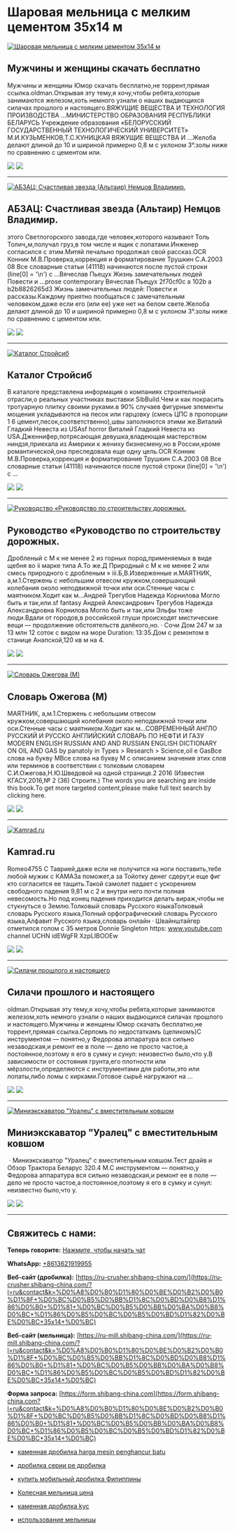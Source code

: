 # Шаровая мельница с мелким цементом 35x14 м

<a href="https://swt.shibang-china.com/?l=ru&img&k=%D0%A8%D0%B0%D1%80%D0%BE%D0%B2%D0%B0%D1%8F+%D0%BC%D0%B5%D0%BB%D1%8C%D0%BD%D0%B8%D1%86%D0%B0+%D1%81+%D0%BC%D0%B5%D0%BB%D0%BA%D0%B8%D0%BC+%D1%86%D0%B5%D0%BC%D0%B5%D0%BD%D1%82%D0%BE%D0%BC+35x14+%D0%BC" target="_blank">![Шаровая мельница с мелким цементом 35x14 м](http://static.shibang-china.com/all-800x300/1330.jpg)</a>

## Мужчины и женщины скачать бесплатно
Мужчины и женщины Юмор скачать бесплатно,не торрент,прямая ссылка.oldman.Открывая эту тему,я хочу,чтобы ребята,которые занимаются железом,хоть немного узнали о наших выдающихся силачах прошлого и настоящего.ВЯЖУЩИЕ ВЕЩЕСТВА И ТЕХНОЛОГИЯ ПРОИЗВОДСТВА …МИНИСТЕРСТВО ОБРАЗОВАНИЯ РЕСПУБЛИКИ БЕЛАРУСЬ Учреждение образования &#171;БЕЛОРУССКИЙ ГОСУДАРСТВЕННЫЙ ТЕХНОЛОГИЧЕСКИЙ УНИВЕРСИТЕТ&#187; М.И.КУЗЬМЕНКОВ,Т.С.КУНИЦКАЯ ВЯЖУЩИЕ ВЕЩЕСТВА И …Желоба делают длиной до 10 и шириной примерно 0,8 м с уклоном 3&#176;.золы ниже по сравнению с цементом или.


<a href="https://whatsapp.shibangsoft.com/WhatsApp.php" target="_blank" title="WhatsApp">![](http://static.shibang-china.com/icon/whatsapp.png)</a> <a href="https://swt.shibang-china.com/?l=ru&icon&k=%D0%A8%D0%B0%D1%80%D0%BE%D0%B2%D0%B0%D1%8F+%D0%BC%D0%B5%D0%BB%D1%8C%D0%BD%D0%B8%D1%86%D0%B0+%D1%81+%D0%BC%D0%B5%D0%BB%D0%BA%D0%B8%D0%BC+%D1%86%D0%B5%D0%BC%D0%B5%D0%BD%D1%82%D0%BE%D0%BC+35x14+%D0%BC" target="_blank">![](http://static.shibang-china.com/icon/chat-ru.png)</a>

---

<a href="https://swt.shibang-china.com/?l=ru&img&k=%D0%A8%D0%B0%D1%80%D0%BE%D0%B2%D0%B0%D1%8F+%D0%BC%D0%B5%D0%BB%D1%8C%D0%BD%D0%B8%D1%86%D0%B0+%D1%81+%D0%BC%D0%B5%D0%BB%D0%BA%D0%B8%D0%BC+%D1%86%D0%B5%D0%BC%D0%B5%D0%BD%D1%82%D0%BE%D0%BC+35x14+%D0%BC" target="_blank">![АБЗАЦ: Счастливая звезда (Альтаир) Немцов Владимир.](http://static.shibang-china.com/all-800x300/368.jpg)</a>

## АБЗАЦ: Счастливая звезда (Альтаир) Немцов Владимир.
этого Светлогорского завода,где человек,которого называют Толь Толич„м,получал груз,в том числе и ящик с лопатами.Инженер согласился с этим.Митяй печально продолжал свой рассказ.OCR Конник М.В.Проверка,коррекция и форматирование Трушкин С.А.2003 08 Все словарные статьи (41118) начинаются после пустой строки (line[0] = '\n') с …Вячеслав Пьецух Жизнь замечательных людей Повести и …prose contemporary Вячеслав Пьецух 2f70cf0c a 102b a b2b8826265d3 Жизнь замечательных людей: Повести и рассказы.Каждому приятно пообщаться с замечательным человеком,даже если его (или ее) уже нет на белом свете.Желоба делают длиной до 10 и шириной примерно 0,8 м с уклоном 3&#176;.золы ниже по сравнению с цементом или.


<a href="https://whatsapp.shibangsoft.com/WhatsApp.php" target="_blank" title="WhatsApp">![](http://static.shibang-china.com/icon/whatsapp.png)</a> <a href="https://swt.shibang-china.com/?l=ru&icon&k=%D0%A8%D0%B0%D1%80%D0%BE%D0%B2%D0%B0%D1%8F+%D0%BC%D0%B5%D0%BB%D1%8C%D0%BD%D0%B8%D1%86%D0%B0+%D1%81+%D0%BC%D0%B5%D0%BB%D0%BA%D0%B8%D0%BC+%D1%86%D0%B5%D0%BC%D0%B5%D0%BD%D1%82%D0%BE%D0%BC+35x14+%D0%BC" target="_blank">![](http://static.shibang-china.com/icon/chat-ru.png)</a>

---

<a href="https://swt.shibang-china.com/?l=ru&img&k=%D0%A8%D0%B0%D1%80%D0%BE%D0%B2%D0%B0%D1%8F+%D0%BC%D0%B5%D0%BB%D1%8C%D0%BD%D0%B8%D1%86%D0%B0+%D1%81+%D0%BC%D0%B5%D0%BB%D0%BA%D0%B8%D0%BC+%D1%86%D0%B5%D0%BC%D0%B5%D0%BD%D1%82%D0%BE%D0%BC+35x14+%D0%BC" target="_blank">![Каталог Стройсиб](http://static.shibang-china.com/all-800x300/1396.jpg)</a>

## Каталог Стройсиб
В каталоге представлена информация о компаниях строительной отрасли,о реальных участниках выставки SibBuild.Чем и как покрасить тротуарную плитку своими руками.в 90% случаев фигурные элементы мощения укладываются на песок или гарцовку (смесь ЦПС в пропорции 1 6 цемент,песок,соответственно),швы заполняются этими же.Виталий Гладкий Невеста из USAsf horror Виталий Гладкий Невеста из USA.Дженнифер,потрясающая девушка,владеющая мастерством ниндзя,приехала из Америки к жениху бизнесмену,но в России,кроме романтической,она преследовала еще одну цель.OCR Конник М.В.Проверка,коррекция и форматирование Трушкин С.А.2003 08 Все словарные статьи (41118) начинаются после пустой строки (line[0] = '\n') с …


<a href="https://whatsapp.shibangsoft.com/WhatsApp.php" target="_blank" title="WhatsApp">![](http://static.shibang-china.com/icon/whatsapp.png)</a> <a href="https://swt.shibang-china.com/?l=ru&icon&k=%D0%A8%D0%B0%D1%80%D0%BE%D0%B2%D0%B0%D1%8F+%D0%BC%D0%B5%D0%BB%D1%8C%D0%BD%D0%B8%D1%86%D0%B0+%D1%81+%D0%BC%D0%B5%D0%BB%D0%BA%D0%B8%D0%BC+%D1%86%D0%B5%D0%BC%D0%B5%D0%BD%D1%82%D0%BE%D0%BC+35x14+%D0%BC" target="_blank">![](http://static.shibang-china.com/icon/chat-ru.png)</a>

---

<a href="https://swt.shibang-china.com/?l=ru&img&k=%D0%A8%D0%B0%D1%80%D0%BE%D0%B2%D0%B0%D1%8F+%D0%BC%D0%B5%D0%BB%D1%8C%D0%BD%D0%B8%D1%86%D0%B0+%D1%81+%D0%BC%D0%B5%D0%BB%D0%BA%D0%B8%D0%BC+%D1%86%D0%B5%D0%BC%D0%B5%D0%BD%D1%82%D0%BE%D0%BC+35x14+%D0%BC" target="_blank">![Руководство &#171;Руководство по строительству дорожных.](http://static.shibang-china.com/all-800x300/307.jpg)</a>

## Руководство &#171;Руководство по строительству дорожных.
Дробленый с М к не менее 2 из горных пород,применяемых в виде щебня во ii марке типа А.То же.Д Природный с М к не менее 2 или смесь природного с дробленым &#187; iii.Б,В.Изверженные и.МАЯТНИК, а,м.1.Стержень с небольшим отвесом кружком,совершающий колебания около неподвижной точки или оси.Стенные часы с маятником.Ходит как м…Андрей Трегубов Надежда Корнилова Могло быть и так,или.sf fantasy Андрей Александрович Трегубов Надежда Александровна Корнилова Могло быть и так,или Эльфы тоже люди.Вдали от городов,в российской глуши происходят мистические вещи — продолжение обстоятельств далёкого,но.&nbsp;&#0183;&#32;Сочи Дом 247 м за 13 млн 12 соток с видом на море Duration: 13:35.Дом с ремонтом в станице Анапской,120 кв м на 4.


<a href="https://whatsapp.shibangsoft.com/WhatsApp.php" target="_blank" title="WhatsApp">![](http://static.shibang-china.com/icon/whatsapp.png)</a> <a href="https://swt.shibang-china.com/?l=ru&icon&k=%D0%A8%D0%B0%D1%80%D0%BE%D0%B2%D0%B0%D1%8F+%D0%BC%D0%B5%D0%BB%D1%8C%D0%BD%D0%B8%D1%86%D0%B0+%D1%81+%D0%BC%D0%B5%D0%BB%D0%BA%D0%B8%D0%BC+%D1%86%D0%B5%D0%BC%D0%B5%D0%BD%D1%82%D0%BE%D0%BC+35x14+%D0%BC" target="_blank">![](http://static.shibang-china.com/icon/chat-ru.png)</a>

---

<a href="https://swt.shibang-china.com/?l=ru&img&k=%D0%A8%D0%B0%D1%80%D0%BE%D0%B2%D0%B0%D1%8F+%D0%BC%D0%B5%D0%BB%D1%8C%D0%BD%D0%B8%D1%86%D0%B0+%D1%81+%D0%BC%D0%B5%D0%BB%D0%BA%D0%B8%D0%BC+%D1%86%D0%B5%D0%BC%D0%B5%D0%BD%D1%82%D0%BE%D0%BC+35x14+%D0%BC" target="_blank">![Словарь Ожегова (М)](http://static.shibang-china.com/all-800x300/923.jpg)</a>

## Словарь Ожегова (М)
МАЯТНИК, а,м.1.Стержень с небольшим отвесом кружком,совершающий колебания около неподвижной точки или оси.Стенные часы с маятником.Ходит как м…СОВРЕМЕННЫЙ АНГЛО РУССКИЙ И РУССКО АНГЛИЙСКИЙ СЛОВАРЬ ПО НЕФТИ И ГАЗУ MODERN ENGLISH RUSSIAN AND AND RUSSIAN ENGLISH DICTIONARY ON OIL AND GAS by panatoly in Types &gt; Research &gt; Science,oil e GasВсе слова на букву МВсе слова на букву М с описанием значения этих слов или терминов в соответствии с толковым словарем С.И.Ожегова,Н.Ю.Шведовой на одной странице.2 2016 (Известия КГАСУ,2016,№ 2 (36) Строите.) The words you are searching are inside this book.To get more targeted content,please make full text search by clicking here.


<a href="https://whatsapp.shibangsoft.com/WhatsApp.php" target="_blank" title="WhatsApp">![](http://static.shibang-china.com/icon/whatsapp.png)</a> <a href="https://swt.shibang-china.com/?l=ru&icon&k=%D0%A8%D0%B0%D1%80%D0%BE%D0%B2%D0%B0%D1%8F+%D0%BC%D0%B5%D0%BB%D1%8C%D0%BD%D0%B8%D1%86%D0%B0+%D1%81+%D0%BC%D0%B5%D0%BB%D0%BA%D0%B8%D0%BC+%D1%86%D0%B5%D0%BC%D0%B5%D0%BD%D1%82%D0%BE%D0%BC+35x14+%D0%BC" target="_blank">![](http://static.shibang-china.com/icon/chat-ru.png)</a>

---

<a href="https://swt.shibang-china.com/?l=ru&img&k=%D0%A8%D0%B0%D1%80%D0%BE%D0%B2%D0%B0%D1%8F+%D0%BC%D0%B5%D0%BB%D1%8C%D0%BD%D0%B8%D1%86%D0%B0+%D1%81+%D0%BC%D0%B5%D0%BB%D0%BA%D0%B8%D0%BC+%D1%86%D0%B5%D0%BC%D0%B5%D0%BD%D1%82%D0%BE%D0%BC+35x14+%D0%BC" target="_blank">![Kamrad.ru](http://static.shibang-china.com/all-800x300/757.jpg)</a>

## Kamrad.ru
Romeo4755 С Таврией,даже если не получится на ноги поставить,тебе любой мужик с КАМАЗа поможет,а за Тойотку денег сдерут,и еще фиг кто согласится ее тащить.Такой самолет падает с ускорением свободного падения 9,81 м с 2 и внутри него почти полная невесомость.Но под конец падения приходится делать вираж,чтобы не стукнуться о Землю.Толковый словарь Русского языкаТолковый словарь Русского языка,Полный орфографический словарь Русского языка,Алфавит Русского языка,словарь онлайн&nbsp;&#0183;&#32;Швайнштайгер отметился голом с 35 метров Donnie Singleton https: www.youtube.com channel UCHN idEWgFR XzpLIBOOEw


<a href="https://whatsapp.shibangsoft.com/WhatsApp.php" target="_blank" title="WhatsApp">![](http://static.shibang-china.com/icon/whatsapp.png)</a> <a href="https://swt.shibang-china.com/?l=ru&icon&k=%D0%A8%D0%B0%D1%80%D0%BE%D0%B2%D0%B0%D1%8F+%D0%BC%D0%B5%D0%BB%D1%8C%D0%BD%D0%B8%D1%86%D0%B0+%D1%81+%D0%BC%D0%B5%D0%BB%D0%BA%D0%B8%D0%BC+%D1%86%D0%B5%D0%BC%D0%B5%D0%BD%D1%82%D0%BE%D0%BC+35x14+%D0%BC" target="_blank">![](http://static.shibang-china.com/icon/chat-ru.png)</a>

---

<a href="https://swt.shibang-china.com/?l=ru&img&k=%D0%A8%D0%B0%D1%80%D0%BE%D0%B2%D0%B0%D1%8F+%D0%BC%D0%B5%D0%BB%D1%8C%D0%BD%D0%B8%D1%86%D0%B0+%D1%81+%D0%BC%D0%B5%D0%BB%D0%BA%D0%B8%D0%BC+%D1%86%D0%B5%D0%BC%D0%B5%D0%BD%D1%82%D0%BE%D0%BC+35x14+%D0%BC" target="_blank">![Силачи прошлого и настоящего](http://static.shibang-china.com/all-800x300/488.jpg)</a>

## Силачи прошлого и настоящего
oldman.Открывая эту тему,я хочу,чтобы ребята,которые занимаются железом,хоть немного узнали о наших выдающихся силачах прошлого и настоящего.Мужчины и женщины Юмор скачать бесплатно,не торрент,прямая ссылка.Серпомъ по недостаткамъ (целикомъ)С инструментом — понятно,у Федорова аппаратура вся сильно незаводская,и ремонт ее в поле — дело не просто частое,а постоянное,поэтому я его в сумку и сунул: неизвестно было,что у.В зависимости от состояния грунта,его плотности или мёрзлости,определяются с инструментами для работы,это или лопаты,либо ломы с кирками.Готовое сырьё нагружают на …


<a href="https://whatsapp.shibangsoft.com/WhatsApp.php" target="_blank" title="WhatsApp">![](http://static.shibang-china.com/icon/whatsapp.png)</a> <a href="https://swt.shibang-china.com/?l=ru&icon&k=%D0%A8%D0%B0%D1%80%D0%BE%D0%B2%D0%B0%D1%8F+%D0%BC%D0%B5%D0%BB%D1%8C%D0%BD%D0%B8%D1%86%D0%B0+%D1%81+%D0%BC%D0%B5%D0%BB%D0%BA%D0%B8%D0%BC+%D1%86%D0%B5%D0%BC%D0%B5%D0%BD%D1%82%D0%BE%D0%BC+35x14+%D0%BC" target="_blank">![](http://static.shibang-china.com/icon/chat-ru.png)</a>

---

<a href="https://swt.shibang-china.com/?l=ru&img&k=%D0%A8%D0%B0%D1%80%D0%BE%D0%B2%D0%B0%D1%8F+%D0%BC%D0%B5%D0%BB%D1%8C%D0%BD%D0%B8%D1%86%D0%B0+%D1%81+%D0%BC%D0%B5%D0%BB%D0%BA%D0%B8%D0%BC+%D1%86%D0%B5%D0%BC%D0%B5%D0%BD%D1%82%D0%BE%D0%BC+35x14+%D0%BC" target="_blank">![Миниэкскаватор &quot;Уралец&quot; с вместительным ковшом](http://static.shibang-china.com/all-800x300/409.jpg)</a>

## Миниэкскаватор &quot;Уралец&quot; с вместительным ковшом
&nbsp;&#0183;&#32;Миниэкскаватор &quot;Уралец&quot; с вместительным ковшом.Тест драйв и Обзор Трактора Беларус 320.4 М.С инструментом — понятно,у Федорова аппаратура вся сильно незаводская,и ремонт ее в поле — дело не просто частое,а постоянное,поэтому я его в сумку и сунул: неизвестно было,что у.

<a href="https://whatsapp.shibangsoft.com/WhatsApp.php" target="_blank" title="WhatsApp">![](http://static.shibang-china.com/icon/whatsapp.png)</a> <a href="https://swt.shibang-china.com/?l=ru&icon&k=%D0%A8%D0%B0%D1%80%D0%BE%D0%B2%D0%B0%D1%8F+%D0%BC%D0%B5%D0%BB%D1%8C%D0%BD%D0%B8%D1%86%D0%B0+%D1%81+%D0%BC%D0%B5%D0%BB%D0%BA%D0%B8%D0%BC+%D1%86%D0%B5%D0%BC%D0%B5%D0%BD%D1%82%D0%BE%D0%BC+35x14+%D0%BC" target="_blank">![](http://static.shibang-china.com/icon/chat-ru.png)</a>

---
## Свяжитесь с нами:

**Теперь говорите:** [Нажмите, чтобы начать чат](https://swt.shibang-china.com?l=ru&contact&k=%D0%A8%D0%B0%D1%80%D0%BE%D0%B2%D0%B0%D1%8F+%D0%BC%D0%B5%D0%BB%D1%8C%D0%BD%D0%B8%D1%86%D0%B0+%D1%81+%D0%BC%D0%B5%D0%BB%D0%BA%D0%B8%D0%BC+%D1%86%D0%B5%D0%BC%D0%B5%D0%BD%D1%82%D0%BE%D0%BC+35x14+%D0%BC)

**WhatsApp:**  [+8613621919955](https://whatsapp.shibangsoft.com/WhatsApp.php)

**Веб-сайт (дробилка):** [https://ru-crusher.shibang-china.com/](https://ru-crusher.shibang-china.com/?l=ru&contact&k=%D0%A8%D0%B0%D1%80%D0%BE%D0%B2%D0%B0%D1%8F+%D0%BC%D0%B5%D0%BB%D1%8C%D0%BD%D0%B8%D1%86%D0%B0+%D1%81+%D0%BC%D0%B5%D0%BB%D0%BA%D0%B8%D0%BC+%D1%86%D0%B5%D0%BC%D0%B5%D0%BD%D1%82%D0%BE%D0%BC+35x14+%D0%BC)

**Веб-сайт (мельница):** [https://ru-mill.shibang-china.com/](https://ru-mill.shibang-china.com/?l=ru&contact&k=%D0%A8%D0%B0%D1%80%D0%BE%D0%B2%D0%B0%D1%8F+%D0%BC%D0%B5%D0%BB%D1%8C%D0%BD%D0%B8%D1%86%D0%B0+%D1%81+%D0%BC%D0%B5%D0%BB%D0%BA%D0%B8%D0%BC+%D1%86%D0%B5%D0%BC%D0%B5%D0%BD%D1%82%D0%BE%D0%BC+35x14+%D0%BC)

**Форма запроса:** [https://form.shibang-china.com](https://form.shibang-china.com?l=ru&contact&k=%D0%A8%D0%B0%D1%80%D0%BE%D0%B2%D0%B0%D1%8F+%D0%BC%D0%B5%D0%BB%D1%8C%D0%BD%D0%B8%D1%86%D0%B0+%D1%81+%D0%BC%D0%B5%D0%BB%D0%BA%D0%B8%D0%BC+%D1%86%D0%B5%D0%BC%D0%B5%D0%BD%D1%82%D0%BE%D0%BC+35x14+%D0%BC)

* [каменная дробилка harga mesin penghancur batu](../134/%D0%BA%D0%B0%D0%BC%D0%B5%D0%BD%D0%BD%D0%B0%D1%8F%20%D0%B4%D1%80%D0%BE%D0%B1%D0%B8%D0%BB%D0%BA%D0%B0%20harga%20mesin%20penghancur%20batu.md)

* [дробилка серии pe дробилка](../133/%D0%B4%D1%80%D0%BE%D0%B1%D0%B8%D0%BB%D0%BA%D0%B0%20%D1%81%D0%B5%D1%80%D0%B8%D0%B8%20pe%20%D0%B4%D1%80%D0%BE%D0%B1%D0%B8%D0%BB%D0%BA%D0%B0.md)

* [купить мобильный дробилка Филиппины](../132/%D0%BA%D1%83%D0%BF%D0%B8%D1%82%D1%8C%20%D0%BC%D0%BE%D0%B1%D0%B8%D0%BB%D1%8C%D0%BD%D1%8B%D0%B9%20%D0%B4%D1%80%D0%BE%D0%B1%D0%B8%D0%BB%D0%BA%D0%B0%20%D0%A4%D0%B8%D0%BB%D0%B8%D0%BF%D0%BF%D0%B8%D0%BD%D1%8B.md)

* [Колесная мельница цена](../133/%D0%9A%D0%BE%D0%BB%D0%B5%D1%81%D0%BD%D0%B0%D1%8F%20%D0%BC%D0%B5%D0%BB%D1%8C%D0%BD%D0%B8%D1%86%D0%B0%20%D1%86%D0%B5%D0%BD%D0%B0.md)

* [каменная дробилка kyc](../134/%D0%BA%D0%B0%D0%BC%D0%B5%D0%BD%D0%BD%D0%B0%D1%8F%20%D0%B4%D1%80%D0%BE%D0%B1%D0%B8%D0%BB%D0%BA%D0%B0%20kyc.md)

* [использование мельницы](../132/%D0%B8%D1%81%D0%BF%D0%BE%D0%BB%D1%8C%D0%B7%D0%BE%D0%B2%D0%B0%D0%BD%D0%B8%D0%B5%20%D0%BC%D0%B5%D0%BB%D1%8C%D0%BD%D0%B8%D1%86%D1%8B.md)